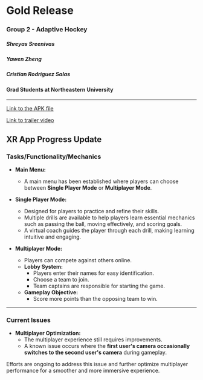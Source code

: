 # Gold Release  
### Group 2 - Adaptive Hockey  

##### **Shreyas Sreenivas**
##### **Yawen Zheng**
##### **Cristian Rodriguez Salas**

#### Grad Students at Northeastern University
---
[Link to the APK file](https://drive.google.com/file/d/11pDAenzBoEgGUmEXTRdpXnds3nEthQLH/view?usp=sharing)

[Link to trailer video](https://youtu.be/HUoPJNg2sxw)
## XR App Progress Update

### **Tasks/Functionality/Mechanics**

- **Main Menu:**
   - A main menu has been established where players can choose between **Single Player Mode** or **Multiplayer Mode**.

- **Single Player Mode:**
   - Designed for players to practice and refine their skills.
   - Multiple drills are available to help players learn essential mechanics such as passing the ball, moving effectively, and scoring goals.
   - A virtual coach guides the player through each drill, making learning intuitive and engaging.

- **Multiplayer Mode:**
   - Players can compete against others online.
   - **Lobby System:**
     - Players enter their names for easy identification.
     - Choose a team to join.
     - Team captains are responsible for starting the game.
   - **Gameplay Objective:**
     - Score more points than the opposing team to win.

---

### **Current Issues**

- **Multiplayer Optimization:**
   - The multiplayer experience still requires improvements.
   - A known issue occurs where the **first user's camera occasionally switches to the second user's camera** during gameplay.

Efforts are ongoing to address this issue and further optimize multiplayer performance for a smoother and more immersive experience.
